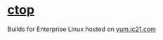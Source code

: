 # [ctop](https://ctop.sh)

Builds for Enterprise Linux hosted on [yum.jc21.com](https://yum.jc21.com)

